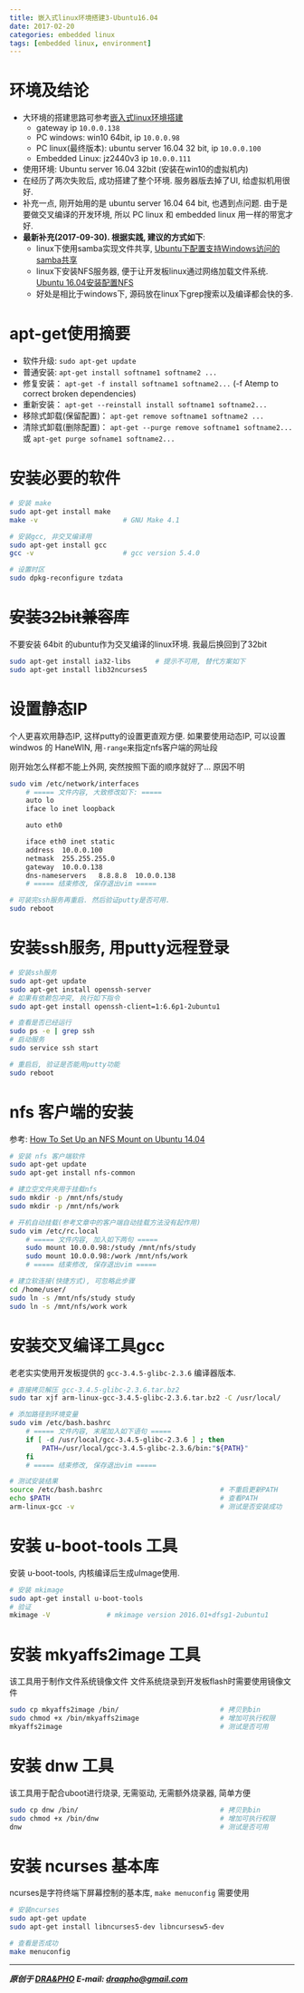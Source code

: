 ```yaml
---
title: 嵌入式linux环境搭建3-Ubuntu16.04
date: 2017-02-20
categories: embedded linux
tags: [embedded linux, environment]
---
```




# 环境及结论

- 大环境的搭建思路可参考[嵌入式linux环境搭建](https://draapho.github.io/2017/02/16/1705-linux-env/)
  - gateway ip `10.0.0.138`
  - PC windows: win10 64bit, ip `10.0.0.98`
  - PC linux(最终版本): ubuntu server 16.04 32 bit, ip `10.0.0.100`
  - Embedded Linux: jz2440v3 ip `10.0.0.111`
- 使用环境: Ubuntu server 16.04 32bit (安装在win10的虚拟机内)
- 在经历了两次失败后, 成功搭建了整个环境. 服务器版去掉了UI, 给虚拟机用很好.
- 补充一点, 刚开始用的是 ubuntu server 16.04 64 bit, 也遇到点问题.
  由于是要做交叉编译的开发环境, 所以 PC linux 和 embedded linux 用一样的带宽才好.
- **最新补充(2017-09-30). 根据实践, 建议的方式如下**:
  - linux下使用samba实现文件共享, [Ubuntu下配置支持Windows访问的samba共享](https://draapho.github.io/2017/07/06/1718-linux-samba/)
  - linux下安装NFS服务器, 便于让开发板linux通过网络加载文件系统. [Ubuntu 16.04安装配置NFS](http://blog.topspeedsnail.com/archives/908)
  - 好处是相比于windows下, 源码放在linux下grep搜索以及编译都会快的多.

# apt-get使用摘要
- 软件升级: `sudo apt-get update`
- 普通安装: `apt-get install softname1 softname2 ...`
- 修复安装： `apt-get -f install softname1 softname2...`  (-f Atemp to correct broken dependencies)
- 重新安装： `apt-get --reinstall install softname1 softname2...`
- 移除式卸载(保留配置)： `apt-get remove softname1 softname2 ...`
- 清除式卸载(删除配置)： `apt-get --purge remove softname1 softname2...`
  或 `apt-get purge sofname1 softname2...`


# 安装必要的软件

``` bash
# 安装 make
sudo apt-get install make
make -v                     # GNU Make 4.1

# 安装gcc, 非交叉编译用
sudo apt-get install gcc
gcc -v                      # gcc version 5.4.0

# 设置时区
sudo dpkg-reconfigure tzdata
```


# ~~安装32bit兼容库~~

不要安装 64bit 的ubuntu作为交叉编译的linux环境. 我最后换回到了32bit

``` bash
sudo apt-get install ia32-libs      # 提示不可用, 替代方案如下
sudo apt-get install lib32ncurses5
```


# 设置静态IP
个人更喜欢用静态IP, 这样putty的设置更直观方便.
如果要使用动态IP, 可以设置 windwos 的 HaneWIN, 用`-range`来指定nfs客户端的网址段

刚开始怎么样都不能上外网, 突然按照下面的顺序就好了... 原因不明
``` bash
sudo vim /etc/network/interfaces
    # ===== 文件内容, 大致修改如下: =====
    auto lo
    iface lo inet loopback

    auto eth0

    iface eth0 inet static
    address  10.0.0.100
    netmask  255.255.255.0
    gateway  10.0.0.138
    dns-nameservers   8.8.8.8  10.0.0.138
    # ===== 结束修改, 保存退出vim =====

# 可装完ssh服务再重启. 然后验证putty是否可用.
sudo reboot
```


# 安装ssh服务, 用putty远程登录

``` bash
# 安装ssh服务
sudo apt-get update
sudo apt-get install openssh-server
# 如果有依赖包冲突, 执行如下指令
sudo apt-get install openssh-client=1:6.6p1-2ubuntu1

# 查看是否已经运行
sudo ps -e | grep ssh
# 启动服务
sudo service ssh start

# 重启后, 验证是否能用putty功能
sudo reboot
```


# nfs 客户端的安装

参考: [How To Set Up an NFS Mount on Ubuntu 14.04](https://www.digitalocean.com/community/tutorials/how-to-set-up-an-nfs-mount-on-ubuntu-14-04)

``` bash
# 安装 nfs 客户端软件
sudo apt-get update
sudo apt-get install nfs-common

# 建立空文件夹用于挂载nfs
sudo mkdir -p /mnt/nfs/study
sudo mkdir -p /mnt/nfs/work

# 开机自动挂载(参考文章中的客户端自动挂载方法没有起作用)
sudo vim /etc/rc.local
    # ===== 文件内容, 加入如下两句 =====
    sudo mount 10.0.0.98:/study /mnt/nfs/study
    sudo mount 10.0.0.98:/work /mnt/nfs/work
    # ===== 结束修改, 保存退出vim =====

# 建立软连接(快捷方式), 可忽略此步骤
cd /home/user/
sudo ln -s /mnt/nfs/study study
sudo ln -s /mnt/nfs/work work
```


# 安装交叉编译工具gcc

老老实实使用开发板提供的 `gcc-3.4.5-glibc-2.3.6` 编译器版本.

``` bash
# 直接拷贝解压 gcc-3.4.5-glibc-2.3.6.tar.bz2
sudo tar xjf arm-linux-gcc-3.4.5-glibc-2.3.6.tar.bz2 -C /usr/local/

# 添加路径到环境变量
sudo vim /etc/bash.bashrc
    # ===== 文件内容, 末尾加入如下语句 =====
    if [ -d /usr/local/gcc-3.4.5-glibc-2.3.6 ] ; then
        PATH=/usr/local/gcc-3.4.5-glibc-2.3.6/bin:"${PATH}"
    fi
    # ===== 结束修改, 保存退出vim =====

# 测试安装结果
source /etc/bash.bashrc                             # 不重启更新PATH
echo $PATH                                          # 查看PATH
arm-linux-gcc -v                                    # 测试是否安装成功
```


# 安装 u-boot-tools 工具

安装 u-boot-tools, 内核编译后生成uImage使用.
``` bash
# 安装 mkimage
sudo apt-get install u-boot-tools
# 验证
mkimage -V              # mkimage version 2016.01+dfsg1-2ubuntu1
```


# 安装 mkyaffs2image 工具

该工具用于制作文件系统镜像文件
文件系统烧录到开发板flash时需要使用镜像文件

``` bash
sudo cp mkyaffs2image /bin/                         # 拷贝到bin
sudo chmod +x /bin/mkyaffs2image                    # 增加可执行权限
mkyaffs2image                                       # 测试是否可用
```

# 安装 dnw 工具

该工具用于配合uboot进行烧录, 无需驱动, 无需额外烧录器, 简单方便

``` bash
sudo cp dnw /bin/                                   # 拷贝到bin
sudo chmod +x /bin/dnw                              # 增加可执行权限
dnw                                                 # 测试是否可用
```

# 安装 ncurses 基本库

ncurses是字符终端下屏幕控制的基本库, `make menuconfig` 需要使用

``` bash
# 安装ncurses
sudo apt-get update
sudo apt-get install libncurses5-dev libncursesw5-dev

# 查看是否成功
make menuconfig
```


----------

***原创于 [DRA&PHO](https://draapho.github.io/) E-mail: draapho@gmail.com***